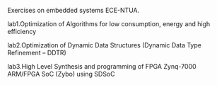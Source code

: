 Exercises on embedded systems ECE-NTUA.

lab1.Optimization of Algorithms for low consumption, energy and high efficiency 

lab2.Optimization of Dynamic Data Structures (Dynamic Data Type Refinement – ​​DDTR)

lab3.High Level Synthesis and programming of FPGA Zynq-7000 ARM/FPGA SoC (Zybo) using SDSoC
